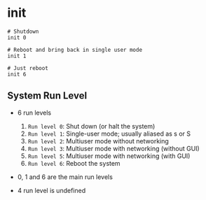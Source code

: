 # init

```shell
# Shutdown
init 0

# Reboot and bring back in single user mode
init 1

# Just reboot
init 6
```

## System Run Level

- 6 run levels

  1. `Run level 0`: Shut down (or halt the system)
  1. `Run level 1`: Single-user mode; usually aliased as s or S
  1. `Run level 2`: Multiuser mode without networking
  1. `Run level 3`: Multiuser mode with networking (without GUI)
  1. `Run level 5`: Multiuser mode with networking (with GUI)
  1. `Run level 6`: Reboot the system

- 0, 1 and 6 are the main run levels
- 4 run level is undefined
